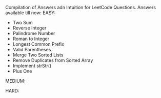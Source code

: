 Compilation of Answers adn Intuition for LeetCode Questions.
Answers available till now:
EASY:
* Two Sum
* Reverse Integer
* Palindrome Number
* Roman to Integer
* Longest Common Prefix
* Valid Parentheses
* Merge Two Sorted Lists
* Remove Duplicates from Sorted Array    
* Implement strStr()    
* Plus One

MEDIUM:

HARD: